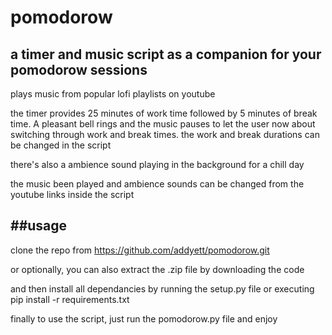 # pomodorow
a timer and music script as a companion for your pomodorow sessions
---

plays music from popular lofi playlists on youtube

the timer provides 25 minutes of work time followed by 5 minutes of break time. A pleasant bell rings and the music pauses to let the user now about switching through work and break times. the work and break durations can be changed in the script

there's also a ambience sound playing in the background for a chill day

the music been played and ambience sounds can be changed from the youtube links inside the script

##usage
---

clone the repo from https://github.com/addyett/pomodorow.git

or optionally, you can also extract the .zip file by downloading the code

and then install all dependancies by running the setup.py file or executing pip install -r requirements.txt

finally to use the script, just run the pomodorow.py file and enjoy
